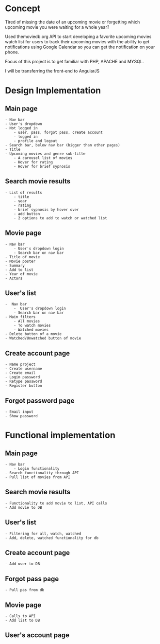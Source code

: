 # Concept
Tired of missing the date of an upcoming movie or forgetting which upcoming
movie you were waiting for a whole year? 

Used themoviedb.org API to start developing a favorite upcoming movies watch
list for users to track their upcoming movies with the ability to get notifications 
using Google Calendar so you can get the notification on your phone.

Focus of this project is to get familiar with PHP, APACHE and MYSQL.

I will be transferring the front-end to AngularJS

# Design Implementation
## Main page
	- Nav bar
	- User's dropdown
	- Not logged in
		- user, pass, forgot pass, create account
		- logged in
		- profile and logout
	- Search bar, below nav bar (bigger than other pages)
	- Title
	- Upcoming movies and genre sub-title
		- A carousel list of movies
		- Hover for rating
		- Hover for brief sypnosis

## Search movie results
	- List of results
		- title
		- year
		- rating
		- brief sypnosis by hover over
		- add button
		- 2 options to add to watch or watched list

## Movie page
	- Nav bar
		- User's dropdown login
		- Search bar on nav bar
	- Title of movie
	- Movie poster
	- Summary
	- Add to list
	- Year of movie
	- Actors

## User's list
	-  Nav bar
		-  User's dropdown login
		- Search bar on nav bar
	- Main filters
		- All movies 
		- To watch movies
		- Watched movies
	- Delete button of a movie
	- Watched/Unwatched button of movie

## Create account page
	- Name project
	- Create username
	- Create email
	- Login password
	- Retype password
	- Register button

## Forgot password page
	- Email input
	- Show password

# Functional implementation
## Main page
	- Nav bar
		- Login functionality
	- Search functionality through API
	- Pull list of movies from API

## Search movie results
	- Functionality to add movie to list, API calls
	- Add movie to DB

## User's list
	- Filtering for all, watch, watched
	- Add, delete, watched functionality for db

## Create account page
	- Add user to DB

## Forgot pass page
	- Pull pas from db

## Movie page
	- Calls to API
	- Add list to DB

## User's account page
